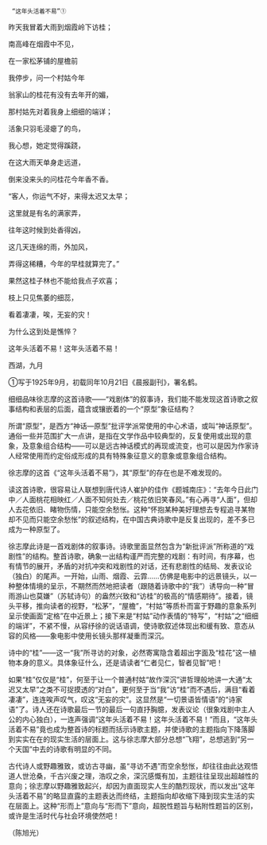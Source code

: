      “这年头活着不易”① 

   昨天我冒着大雨到烟霞岭下访桂；

   南高峰在烟霞中不见，

   在一家松茅铺的屋檐前

   我停步，问一个村姑今年

   翁家山的桂花有没有去年开的媚，

   那村姑先对着我身上细细的端详；

   活象只羽毛浸瘪了的鸟，

   我心想，她定觉得蹊跷，

   在这大雨天单身走远道，

   倒来没来头的问桂花今年香不香。

   “客人，你运气不好，来得太迟又太早；

   这里就是有名的满家弄，

   往年这时候到处香得凶，

   这几天连绵的雨，外加风，

   弄得这稀糟，今年的早桂就算完了。”

   果然这桂子林也不能给我点子欢喜；

   枝上只见焦萎的细蕊，

   看着凄凄，唉，无妄的灾！

   为什么这到处是憔悴？

   这年头活着不易！这年头活着不易！

   西湖，九月

   ①写于1925年9月，初载同年10月21日《晨报副刊》，署名鹤。 

   细细品味徐志摩的这首诗歌——“戏剧体”的叙事诗，我们能不能发现这首诗歌之叙事结构和表层的后面，蕴含或镶嵌着的一个“原型”象征结构？

   所谓“原型”，是西方“神话—原型”批评学派常使用的中心术语，或叫“神话原型”。通俗一些并范围扩大一点讲，是指在文学作品中较典型的，反复使用或出现的意象，及意象组合结构——可以是远古神话模式的再现或流变，也可以是因为作家诗人经常使用而约定俗成形成的具有特殊象征意义的意象或意象组合结构。

   徐志摩的这首《“这年头活着不易”》，其“原型”的存在也是不难发现的。

   读这首诗歌，很容易让人联想到唐代诗人崔护的佳作《题城南庄》：“去年今日此门中／人面桃花相映红／人面不知何处去／桃花依旧笑春风。”有心再寻“人面”，但却人去花依旧、睹物伤情，只能空余愁怅。这种“怀抱某种美好理想去专程追寻某物却不见而只能空余愁怅”的叙述结构，在中国古典诗歌中是反复出现的，差不多已成为一种原型了。

   徐志摩此诗是一首戏剧体的叙事诗。诗歌里面显然包含为“新批评派”所称道的“戏剧性”的结构。整首诗歌，确象一出结构谨严而完整的戏剧：有时间，有序幕，也有情节的展开，矛盾的对抗冲突和戏剧性的对话，还有悲剧性的结局、发表议论（独白）的尾声。一开始，山雨、烟霞、云霏……仿佛是电影中的远景镜头，以一种整体情境的呈示，不期然而然地把读者（跟随着诗歌中的“我”）诱导向一种“冒雨游山也莫嫌”（苏轼诗句）的盎然兴致和“访桂”的极高的“情感期待”。接着，镜头平移，推向读者的视野，“松茅”，“屋檐”，“村姑”等质朴而富于野趣的意象系列呈示使画面“定格”在中近景上；接下来是“村姑”动作表情的“特写”，“村姑”之“细细的端详”，不紧不慢，从容纾徐的说话语调，使诗歌叙述体现出和缓有致、意态从容的风格——象电影中使用长镜头那样凝重而深沉。

   诗中的“桂”——这一“我”所寻访的对象，必然寄寓隐含着超出字面及“桂花”这一植物本身的意义。具体象征什么，还是请读者“仁者见仁，智者见智”吧！

   如果“桂”仅仅是“桂”，何至于让一个普通村姑“故作深沉”讲哲理般地讲一大通“太迟又太早”之类不可捉摸透的“对白”，更何至于当“我”访“桂”而不遇后，满目“看着凄凄”，连连唉声叹气，叹这“无妄的灾”。这显然是“一切景语皆情语”的“诗家语”了。诗人还在诗歌最后一节的最后一句直抒胸臆，发表议论（很象戏剧中主人公的内心独白），一连声强调“这年头活着不易！这年头活着不易！”而且，“这年头活着不易”竟也成为整首诗的标题而括示诗歌主题，并使诗歌的主题指向下降落脚到实实在在的现实生活的层面上。这与徐志摩大部分总想“飞翔”，总想逃到“另一个天国”中去的诗歌有明显的不同。

   古代诗人或野趣雅致，或访古寻幽，虽“寻访不遇”而空余愁怅，却往往由此达观悟道人世沧桑，千古兴废之理，浩叹之余，深沉感慨有加，主题往往呈现出超越性的意向；徐志摩以野趣雅致起兴，却因为直面现实人生的酷烈现状，而以发出“这年头活着不易”的略显直露的主题表达而终结，主题指向却收缩下降到现实生活的实在层面上。这种“形而上”意向与“形而下”意向，超脱性题旨与粘附性题旨的区别，或许是生活时代与社会环境使然吧！

   （陈旭光）

